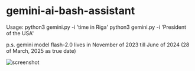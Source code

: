 # gemini-ai-bash-assistant

Usage:
python3 gemini.py -i 'time in Riga'
python3 gemini.py -i 'President of the USA'

p.s. gemini model flash-2.0 lives in November of 2023 till June of 2024 (28 of March, 2025 as true date)

![screenshot](images/1.png)
